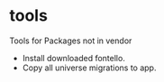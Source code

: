# tools

Tools for Packages not in vendor

- Install downloaded fontello.
- Copy all universe migrations to app.